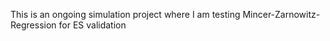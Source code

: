 This is an ongoing simulation project where I am testing Mincer-Zarnowitz-Regression for ES validation